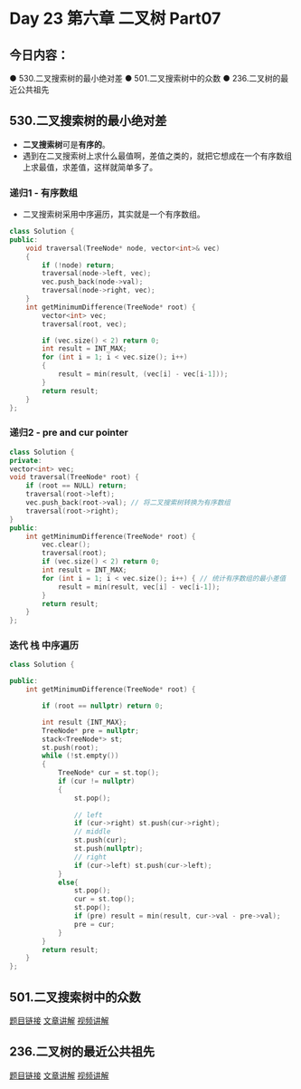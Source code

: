 # Day 23 第六章 二叉树 Part07

## 今日内容：

● 530.二叉搜索树的最小绝对差
● 501.二叉搜索树中的众数
● 236.二叉树的最近公共祖先

## 530.二叉搜索树的最小绝对差
- **二叉搜索树**可是**有序的**。
- 遇到在二叉搜索树上求什么最值啊，差值之类的，就把它想成在一个有序数组上求最值，求差值，这样就简单多了。

### 递归1 - 有序数组
- 二叉搜索树采用中序遍历，其实就是一个有序数组。
```cpp
class Solution {
public:
    void traversal(TreeNode* node, vector<int>& vec)
    {
        if (!node) return;
        traversal(node->left, vec);
        vec.push_back(node->val);
        traversal(node->right, vec);
    }
    int getMinimumDifference(TreeNode* root) {
        vector<int> vec;
        traversal(root, vec);

        if (vec.size() < 2) return 0;
        int result = INT_MAX;
        for (int i = 1; i < vec.size(); i++)
        {
            result = min(result, (vec[i] - vec[i-1]));
        }
        return result;
    }
};
```
### 递归2 - pre and cur pointer
```cpp
class Solution {
private:
vector<int> vec;
void traversal(TreeNode* root) {
    if (root == NULL) return;
    traversal(root->left);
    vec.push_back(root->val); // 将二叉搜索树转换为有序数组
    traversal(root->right);
}
public:
    int getMinimumDifference(TreeNode* root) {
        vec.clear();
        traversal(root);
        if (vec.size() < 2) return 0;
        int result = INT_MAX;
        for (int i = 1; i < vec.size(); i++) { // 统计有序数组的最小差值
            result = min(result, vec[i] - vec[i-1]);
        }
        return result;
    }
};

```
### 迭代 栈 中序遍历
```cpp
class Solution {

public:
    int getMinimumDifference(TreeNode* root) {

        if (root == nullptr) return 0;

        int result {INT_MAX};
        TreeNode* pre = nullptr;
        stack<TreeNode*> st;
        st.push(root);
        while (!st.empty())
        {
            TreeNode* cur = st.top();
            if (cur != nullptr)
            {
                st.pop();
                
                // left
                if (cur->right) st.push(cur->right);
                // middle
                st.push(cur);
                st.push(nullptr);
                // right
                if (cur->left) st.push(cur->left);
            }
            else{
                st.pop();
                cur = st.top();
                st.pop();
                if (pre) result = min(result, cur->val - pre->val);
                pre = cur;
            }
        }
        return result;
    }
};
```


## 501.二叉搜索树中的众数
[题目链接]()
[文章讲解]()
[视频讲解]()

## 236.二叉树的最近公共祖先
[题目链接]()
[文章讲解]()
[视频讲解]()
